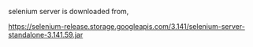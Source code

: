 selenium server is downloaded from,

https://selenium-release.storage.googleapis.com/3.141/selenium-server-standalone-3.141.59.jar
